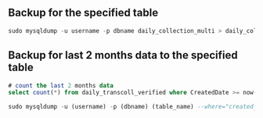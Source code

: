 ## Backup for the specified table
```sql
sudo mysqldump -u username -p dbname daily_collection_multi > daily_collection_multi.sql
```
## Backup for last 2 months data to the specified table

```sql
# count the last 2 months data
select count(*) from daily_transcoll_verified where CreatedDate >= now()-interval 2 month;

sudo mysqldump -u (username) -p (dbname) (table_name) --where="created_at >= DATE(NOW()) - INTERVAL 2 MONTH" > backup.sql
```

